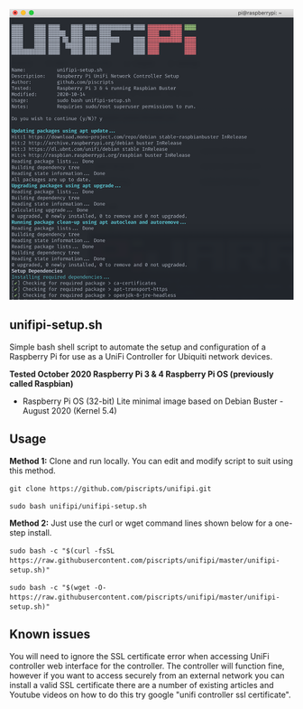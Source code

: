 ![UNiFiPi Terminal Screenshot](/terminal.png)  

## unifipi-setup.sh
Simple bash shell script to automate the setup and configuration of a Raspberry Pi for use as a UniFi Controller for Ubiquiti network devices.

**Tested October 2020 Raspberry Pi 3 & 4 Raspberry Pi OS (previously called Raspbian)**
- Raspberry Pi OS (32-bit) Lite minimal image based on Debian Buster - August 2020 (Kernel 5.4)    

## Usage
**Method 1:** Clone and run locally. You can edit and modify script to suit using this method.

`git clone https://github.com/piscripts/unifipi.git`

`sudo bash unifipi/unifipi-setup.sh`

**Method 2:** Just use the curl or wget command lines shown below for a one-step install.

`sudo bash -c "$(curl -fsSL https://raw.githubusercontent.com/piscripts/unifipi/master/unifipi-setup.sh)"`

`sudo bash -c "$(wget -O- https://raw.githubusercontent.com/piscripts/unifipi/master/unifipi-setup.sh)"`

## Known issues

You will need to ignore the SSL certificate error when accessing UniFi controller web interface for the controller. The controller will function fine, however if you want to access securely from an external network you can install a valid SSL certificate there are a number of existing articles and Youtube videos on how to do this try google "unifi controller ssl certificate".
